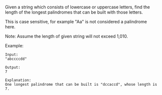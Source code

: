 Given a string which consists of lowercase or uppercase letters, find the length of the longest palindromes that can be built with those letters.

This is case sensitive, for example "Aa" is not considered a palindrome here.

Note:
Assume the length of given string will not exceed 1,010.

Example:

~~~
Input:
"abccccdd"

Output:
7

Explanation:
One longest palindrome that can be built is "dccaccd", whose length is 7.
~~~
